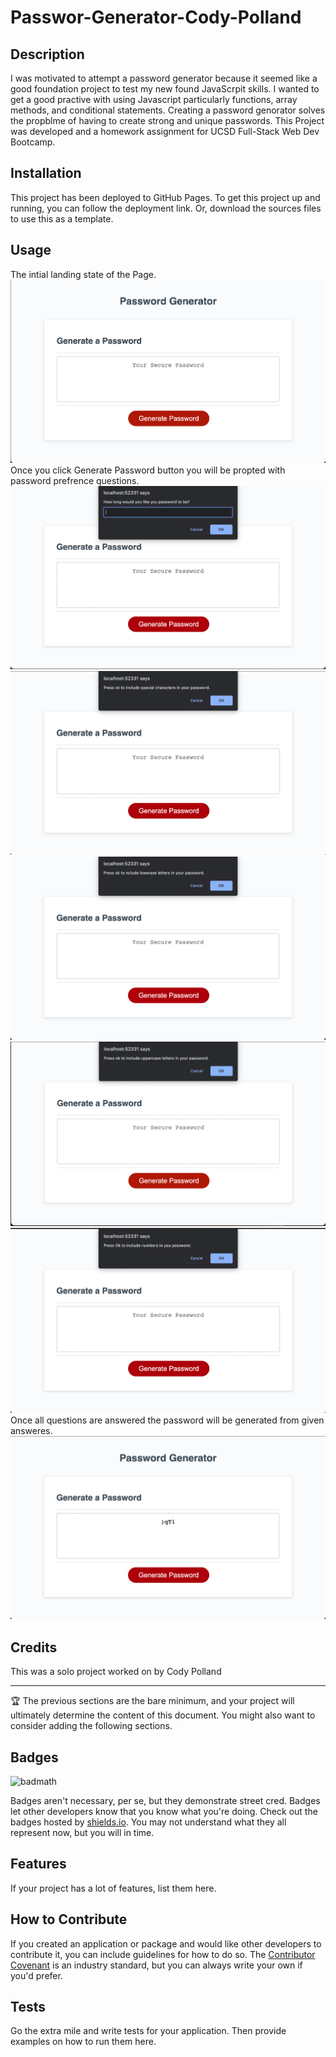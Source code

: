 # Passwor-Generator-Cody-Polland

## Description

I was motivated to attempt a password generator because it seemed like a good foundation project to test my new found JavaScrpit skills. I wanted to get a good practive with using Javascript particularly functions, array methods, and conditional statements. Creating a password genorator solves the propblme of having to create strong and unique passwords. This Project was developed and a homework assignment for UCSD Full-Stack Web Dev Bootcamp.

## Installation

This project has been deployed to GitHub Pages. To get this project up and running, you can follow the deployment link. Or, download the sources files to use this as a template.

## Usage
The intial landing state of the Page.
![](assets/images/Screen%20Shot%202022-07-19%20at%202.42.24%20PM.png)
Once you click Generate Password button you will be propted with password prefrence questions. 
![](assets/images/Screen%20Shot%202022-07-19%20at%202.42.37%20PM.png)
![](assets/images/Screen%20Shot%202022-07-19%20at%202.42.50%20PM.png)
![](assets/images/Screen%20Shot%202022-07-19%20at%202.43.00%20PM.png)
![](assets/images/Screen%20Shot%202022-07-19%20at%202.43.10%20PM.png)
![](assets/images/Screen%20Shot%202022-07-19%20at%202.43.20%20PM.png)
Once all questions are answered the password will be generated from given answeres. 
![](assets/images/Screen%20Shot%202022-07-19%20at%202.43.28%20PM.png)



## Credits

This was a solo project worked on by Cody Polland



---

🏆 The previous sections are the bare minimum, and your project will ultimately determine the content of this document. You might also want to consider adding the following sections.

## Badges

![badmath](https://img.shields.io/badge/Made%20for-VSCode-1f425f.svg)

Badges aren't necessary, per se, but they demonstrate street cred. Badges let other developers know that you know what you're doing. Check out the badges hosted by [shields.io](https://shields.io/). You may not understand what they all represent now, but you will in time.

## Features

If your project has a lot of features, list them here.

## How to Contribute

If you created an application or package and would like other developers to contribute it, you can include guidelines for how to do so. The [Contributor Covenant](https://www.contributor-covenant.org/) is an industry standard, but you can always write your own if you'd prefer.

## Tests

Go the extra mile and write tests for your application. Then provide examples on how to run them here.
